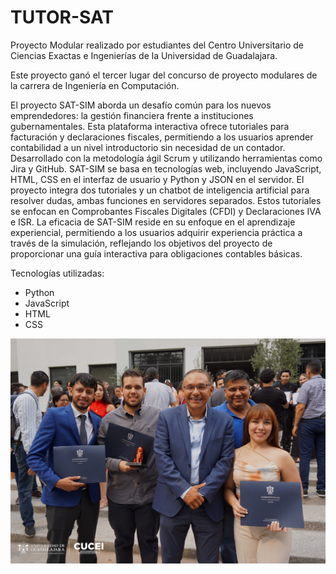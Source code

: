 # TUTOR-SAT

Proyecto Modular realizado por estudiantes del Centro Universitario de Ciencias Exactas e Ingenierías de la Universidad de Guadalajara.

Este proyecto ganó el tercer lugar del concurso de proyecto modulares de la carrera de Ingeniería en Computación.

El proyecto SAT-SIM aborda un desafío común para los nuevos emprendedores: la gestión financiera frente a instituciones gubernamentales. Esta plataforma interactiva ofrece tutoriales para facturación y declaraciones fiscales, permitiendo a los usuarios aprender contabilidad a un nivel introductorio sin necesidad de un contador. Desarrollado con la metodología ágil Scrum y utilizando herramientas como Jira y GitHub. SAT-SIM se basa en tecnologías web, incluyendo JavaScript, HTML, CSS en el interfaz de usuario y Python y JSON en el servidor. El proyecto integra dos tutoriales y un chatbot de inteligencia artificial para resolver dudas, ambas funciones en servidores separados. Estos tutoriales se enfocan en Comprobantes Fiscales Digitales (CFDI) y Declaraciones IVA e ISR. La eficacia de SAT-SIM reside en su enfoque en el aprendizaje experiencial, permitiendo a los usuarios adquirir experiencia práctica a través de la simulación, reflejando los objetivos del proyecto de proporcionar una guía interactiva para obligaciones contables básicas.

Tecnologías utilizadas:

* Python
* JavaScript
* HTML
* CSS

![Foundational C# with Microsoft](premiacion.jpg)